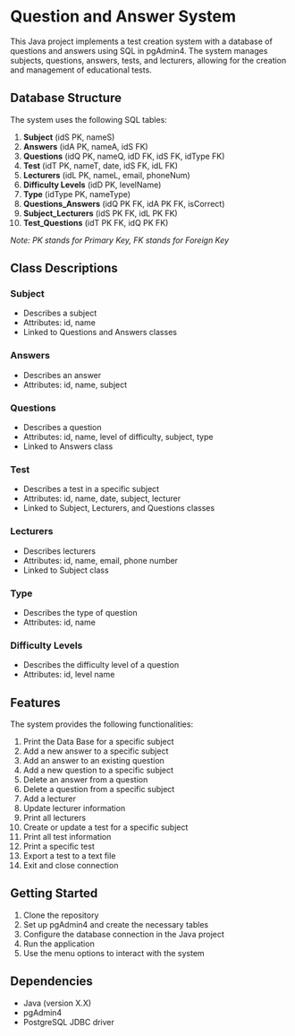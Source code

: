 # Question and Answer System

This Java project implements a test creation system with a database of questions and answers using SQL in pgAdmin4. The system manages subjects, questions, answers, tests, and lecturers, allowing for the creation and management of educational tests.

## Database Structure

The system uses the following SQL tables:

1. **Subject** (idS PK, nameS)
2. **Answers** (idA PK, nameA, idS FK)
3. **Questions** (idQ PK, nameQ, idD FK, idS FK, idType FK)
4. **Test** (idT PK, nameT, date, idS FK, idL FK)
5. **Lecturers** (idL PK, nameL, email, phoneNum)
6. **Difficulty Levels** (idD PK, levelName)
7. **Type** (idType PK, nameType)
8. **Questions_Answers** (idQ PK FK, idA PK FK, isCorrect)
9. **Subject_Lecturers** (idS PK FK, idL PK FK)
10. **Test_Questions** (idT PK FK, idQ PK FK)

*Note: PK stands for Primary Key, FK stands for Foreign Key*

## Class Descriptions

### Subject
- Describes a subject
- Attributes: id, name
- Linked to Questions and Answers classes

### Answers
- Describes an answer
- Attributes: id, name, subject

### Questions
- Describes a question
- Attributes: id, name, level of difficulty, subject, type
- Linked to Answers class

### Test
- Describes a test in a specific subject
- Attributes: id, name, date, subject, lecturer
- Linked to Subject, Lecturers, and Questions classes

### Lecturers
- Describes lecturers
- Attributes: id, name, email, phone number
- Linked to Subject class

### Type
- Describes the type of question
- Attributes: id, name

### Difficulty Levels
- Describes the difficulty level of a question
- Attributes: id, level name

## Features

The system provides the following functionalities:

1. Print the Data Base for a specific subject
2. Add a new answer to a specific subject
3. Add an answer to an existing question
4. Add a new question to a specific subject
5. Delete an answer from a question
6. Delete a question from a specific subject
7. Add a lecturer
8. Update lecturer information
9. Print all lecturers
10. Create or update a test for a specific subject
11. Print all test information
12. Print a specific test
13. Export a test to a text file
0. Exit and close connection

## Getting Started

1. Clone the repository
2. Set up pgAdmin4 and create the necessary tables
3. Configure the database connection in the Java project
4. Run the application
5. Use the menu options to interact with the system

## Dependencies

- Java (version X.X)
- pgAdmin4
- PostgreSQL JDBC driver
